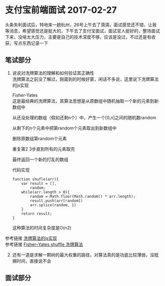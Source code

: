 # 支付宝前端面试 2017-02-27  
头条失利面试后，特地来一趟杭州，26号上午去了滴滴，面试感觉还不错，让我等消息，希望感觉还是挺大的，下午去了支付宝面试，面试官人挺好的，整场面试下来，没啥太大压力，主要是自己的技术深度不够，应该是没过，不过还是有收获，写点东西记录一下  

## 笔试部分  
1. 说说对洗牌算法的理解和如何验证其正确性  
    洗牌算法之前没了解过，刚面到的时候好蒙，闲话不多说，这里说下洗牌算法的js实现  

    Fisher-Yates  
    这是最经典的洗牌算法，其算法思想是从原数组中随机抽取一个新的元素到新数组中  
    
    从还没处理的数组（假如还剩n个）中，产生一个[0,n]之间的随机数random

    从剩下的n个元素中把第random个元素取出到新数组中  
    
    删除原数组第random个元素  

    重复第2 3步直到所有的元素取完 

    最终返回一个新的打乱的数组  

    代码实现  
    ```  
    function shufle(arr){
        var result = [],
            random;
        while(arr.length > 0){
            random = Math.floor(Math.random() * arr.length);
            result.push(arr[random])
            arr.splice(random, 1)
        }
        return result;
    }
    ```  
    这种算法的时间复杂度是O(n2)  

参考链接 [洗牌算法的js实现](https://github.com/ccforward/cc/issues/44)  
参考链接 [Fisher–Yates shuffle 洗牌算法](https://gaohaoyang.github.io/2016/10/16/shuffle-algorithm/)  

2. 还有一道是求解一颗树的最大权重的路径，对算法真的是功底比较薄弱，没耽搁时间，直接说不会  

## 面试部分  

